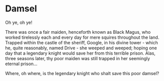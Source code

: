 # Damsel

Oh ye, oh ye!

There was once a fair maiden, henceforth known as Black Magus, who worked
tirelessly each and every day for mere squires throughout the land. Trapped
within the castle of the sheriff, Google, in his divine tower - which he, quite
reasonably, named Drive - she weeped and weeped; hoping one day that a legendary
knight would save her from this terrible prison. Alas, three seasons later, thy
poor maiden was still trapped in her seemingly eternal prison...

Where, oh where, is the legendary knight who shalt save this poor damsel?
